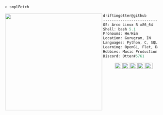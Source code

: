 ```bash
> smplFetch
```

<img align="left" src="https://avatars.githubusercontent.com/u/112343623?v=4" width="320" /> 

```csharp
driftingotter@github
-------------------------
OS: Arco Linux B x86_64
Shell: bash 5.1
Pronouns: He/Him
Location: Gurugram, IN
Languages: Python, C, SQL, Streamlit (framework*)
Learning: OpenGL, Flet, Data Science, HTML, CSS, JS
Hobbies: Music Production, Gym, Gaming
Discord: Otter#5761
```
<p align="left">
  &nbsp; &nbsp; &nbsp; &nbsp; &nbsp;
  <img alt="#474342" src="https://via.placeholder.com/15/474342/000000?text=+" width="25" height="20" /><img alt="#fbedf6" src="https://via.placeholder.com/15/fbedf6/000000?text=+" width="25" height="20" /><img alt="#c9594d" src="https://via.placeholder.com/15/c9594d/000000?text=+" width="25" height="20" /><img alt="#f8b9b2" src="https://via.placeholder.com/15/f8b9b2/000000?text=+" width="25" height="20" /><img alt="#ae9c9d" src="https://via.placeholder.com/15/ae9c9d/000000?text=+" width="25" height="20" />
</p>
